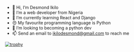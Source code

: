 - 👋 Hi, I’m Desmond Ikilo
- 👀 I’m a web developer from Nigeria
- 🌱 I’m currently learning React and Django
- 😍 My favourite programming language is Python
- 💞️ I’m looking to becoming a python dev
- 📫 Send an email to ikilodesmond@gmail.com to reach me

[![trophy](https://github-profile-trophy.vercel.app/?username=Desmondflexy)](https://github.com/Desmondflexy/github-profile-trophy)

<!---
Desmondflexy/Desmondflexy is a ✨ special ✨ repository because its `README.md` (this file) appears on your GitHub profile.
You can click the Preview link to take a look at your changes.
--->

